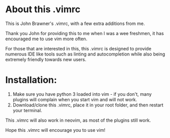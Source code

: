 # About this .vimrc 
This is John Brawner's .vimrc, with a few extra additions from me. 

Thank you John for providing this to me when I was a wee freshmen, it has encouraged me to use vim more often.

For those that are interested in this, this .vimrc is designed to provide numerous IDE like tools such as linting and autocompletion while also being extremely friendly towards new users.

# Installation: 
1. Make sure you have python 3 loaded into vim - if you don't, many plugins will complain when you start vim and will not work.
2. Download/clone this .vimrc, place it in your root folder, and then restart your terminal.

This .vimrc will also work in neovim, as most of the plugins still work.

Hope this .vimrc will encourage you to use vim!



